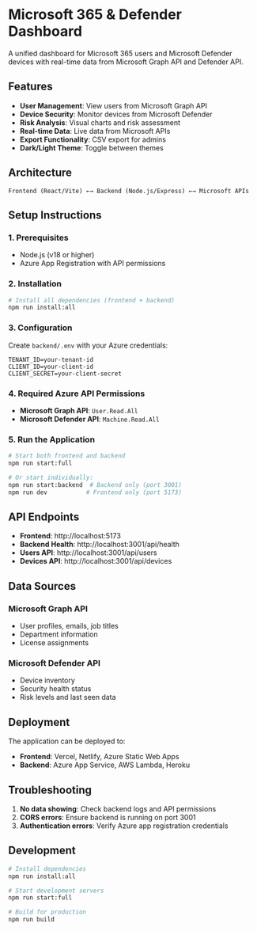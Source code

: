 # Microsoft 365 & Defender Dashboard

A unified dashboard for Microsoft 365 users and Microsoft Defender devices with real-time data from Microsoft Graph API and Defender API.

## Features

- **User Management**: View users from Microsoft Graph API
- **Device Security**: Monitor devices from Microsoft Defender
- **Risk Analysis**: Visual charts and risk assessment
- **Real-time Data**: Live data from Microsoft APIs
- **Export Functionality**: CSV export for admins
- **Dark/Light Theme**: Toggle between themes

## Architecture

```
Frontend (React/Vite) ←→ Backend (Node.js/Express) ←→ Microsoft APIs
```

## Setup Instructions

### 1. Prerequisites
- Node.js (v18 or higher)
- Azure App Registration with API permissions

### 2. Installation
```bash
# Install all dependencies (frontend + backend)
npm run install:all
```

### 3. Configuration
Create `backend/.env` with your Azure credentials:
```env
TENANT_ID=your-tenant-id
CLIENT_ID=your-client-id
CLIENT_SECRET=your-client-secret
```

### 4. Required Azure API Permissions
- **Microsoft Graph API**: `User.Read.All`
- **Microsoft Defender API**: `Machine.Read.All`

### 5. Run the Application
```bash
# Start both frontend and backend
npm run start:full

# Or start individually:
npm run start:backend  # Backend only (port 3001)
npm run dev           # Frontend only (port 5173)
```

## API Endpoints

- **Frontend**: http://localhost:5173
- **Backend Health**: http://localhost:3001/api/health
- **Users API**: http://localhost:3001/api/users
- **Devices API**: http://localhost:3001/api/devices

## Data Sources

### Microsoft Graph API
- User profiles, emails, job titles
- Department information
- License assignments

### Microsoft Defender API
- Device inventory
- Security health status
- Risk levels and last seen data

## Deployment

The application can be deployed to:
- **Frontend**: Vercel, Netlify, Azure Static Web Apps
- **Backend**: Azure App Service, AWS Lambda, Heroku

## Troubleshooting

1. **No data showing**: Check backend logs and API permissions
2. **CORS errors**: Ensure backend is running on port 3001
3. **Authentication errors**: Verify Azure app registration credentials

## Development

```bash
# Install dependencies
npm run install:all

# Start development servers
npm run start:full

# Build for production
npm run build
```